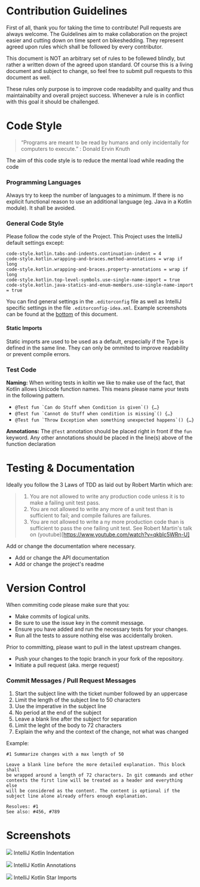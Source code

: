 Contribution Guidelines
=================================

First of all, thank you for taking the time to contribute! Pull requests are always welcome.
The Guidelines aim to make collaboration on the project easier and cutting down on time
spent on bikeshedding. They represent agreed upon rules which shall be followed by every
contributor.

This document is NOT an arbitrary set of rules to be follewed blindly, but rather a written down
of the agreed upon standard. Of course this is a living document and subject to change,
so feel free to submit pull requests to this document as well.

These rules only purpose is to improve code readabilty and quality and thus maintainabilty
and overall project success. Whenever a rule is in conflict with this goal it should be challenged.


Code Style
==========
> “Programs are meant to be read by humans and only incidentally for computers to execute.” : Donald Ervin Knuth

The aim of this code style is to reduce the mental load while reading the code 

### Programming Languages
Always try to keep the number of languages to a minimum. If there is no explicit functional reason
to use an additional language (eg. Java in a Kotlin module). It shall be avoided. 

### General Code Style
Please follow the code style of the Project. This Project uses the IntelliJ default settings except:
```
code-style.kotlin.tabs-and-indents.continuation-indent = 4
code-style.kotlin.wrapping-and-braces.method-annotations = wrap if long
code-style.kotlin.wrapping-and-braces.property-annotations = wrap if long
code-style.kotlin.top-level-symbols.use-single-name-import = true
code-style.kotlin.java-statics-and-enum-members.use-single-name-import = true
```

You can find general settings in the `.editorconfig` file as well as IntelliJ specific settings in the file
`.editorconfig-idea.xml`. Example screenshots can be found at the [bottom](#screenshots) of this document.

#### Static Imports
Static imports are used to be used as a default, erspecially if the Type is defined in the same line.
They can only be ommited to improve readability or prevent compile errors. 

### Test Code
**Naming:** When writing tests in koltin we like to make use of the fact, that Kotlin allows Unicode function names. This means
please name your tests in the following pattern.
* ```@Test fun `Can do Stuff when Condition is given`() {…}```
* ```@Test fun `Cannot do Stuff when condition is missing`() {…}```
* ```@Test fun `Throw Exception when something unexpected happens`() {…}```

**Annotations:** The `@Test` annotation should be placed right in front if the `fun` keyword.
Any other annotations should be placed in the line(s) above of the function declaration 


Testing & Documentation
======================
Ideally you follow the 3 Laws of TDD as laid out by Robert Martin which are:
> 1. You are not allowed to write any production code unless it is to make a failing unit test pass.
> 2. You are not allowed to write any more of a unit test than is sufficient to fail;
> and compile failures are failures.
> 3. You are not allowed to write a ny more production code than is sufficient to pass the one failing unit test.
See Robert Martin's talk on (youtube)[https://www.youtube.com/watch?v=qkblc5WRn-U]

Add or change the documentation where necessary.
* Add or change the API documentation
* Add or change the project's readme


Version Control
===============
When commiting code please make sure that you:
* Make commits of logical units.
* Be sure to use the issue key in the commit message.
* Ensure you have added and run the necessary tests for your changes.
* Run all the tests to assure nothing else was accidentally broken.

Prior to committing, please want to pull in the latest upstream changes.
* Push your changes to the topic branch in your fork of the repository.
* Initiate a pull request (aka. merge request)

### Commit Messages / Pull Request Messages
1. Start the subject line with the ticket number followed by an uppercase
2. Limit the length of the subject line to 50 characters
3. Use the imperative in the subject line
4. No period at the end of the subject
5. Leave a blank line after the subject for separation
6. Limit the leght of the body to 72 characters
7. Explain the why and the context of the change, not what was changed

Example:

````````````
#1 Summarize changes with a max length of 50

Leave a blank line before the more detailed explanation. This block shall
be wrapped around a length of 72 characters. In git commands and other
contexts the first line will be treated as a header and everything else
will be considered as the content. The content is optional if the
subject line alone already offers enough explanation.

Resolves: #1
See also: #456, #789
````````````



Screenshots
===========

![](./docs/img/editor-settings-1.jpeg)
IntelliJ Kotlin Indentation

![](./docs/img/editor-settings-2.jpeg)
IntelliJ Kotlin Annotations

![](./docs/img/editor-settings-3.jpeg)
IntelliJ Kotlin Star Imports
